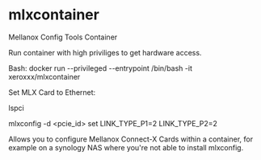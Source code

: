 # mlxcontainer
Mellanox Config Tools Container

Run container with high priviliges to get hardware access.

Bash:
docker run --privileged --entrypoint /bin/bash -it xeroxxx/mlxcontainer

Set MLX Card to Ethernet:

lspci


mlxconfig -d <pcie_id> set LINK_TYPE_P1=2 LINK_TYPE_P2=2

Allows you to configure Mellanox Connect-X Cards within a container, for example on a synology NAS where you're not able to install mlxconfig.
